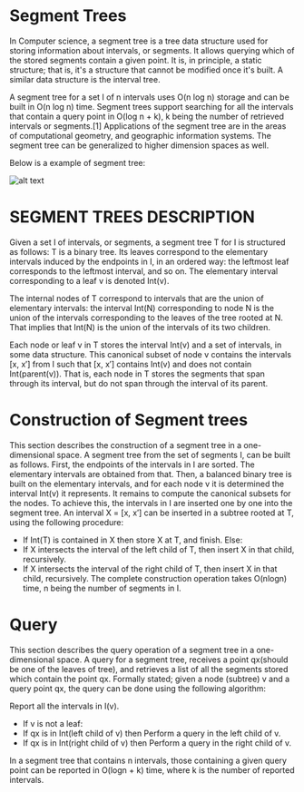 # Segment Trees
In Computer science, a segment tree is a tree data structure used for storing information about intervals, or segments. It allows querying which of the stored segments contain a given point. It is, in principle, a static structure; that is, it's a structure that cannot be modified once it's built. A similar data structure is the interval tree.

A segment tree for a set I of n intervals uses O(n log n) storage and can be built in O(n log n) time. Segment trees support searching for all the intervals that contain a query point in O(log n + k), k being the number of retrieved intervals or segments.[1]
Applications of the segment tree are in the areas of computational geometry, and geographic information systems.
The segment tree can be generalized to higher dimension spaces as well.

Below is a example of segment tree:

![alt text](http://www.geeksforgeeks.org/wp-content/uploads/segment-tree1.png)

# SEGMENT TREES DESCRIPTION
Given a set I of intervals, or segments, a segment tree T for I is structured as follows:
T is a binary tree.
Its leaves correspond to the elementary intervals induced by the endpoints in I, in an ordered way: the leftmost leaf corresponds to the leftmost interval, and so on. The elementary interval corresponding to a leaf v is denoted Int(v).

The internal nodes of T correspond to intervals that are the union of elementary intervals: the interval Int(N) corresponding to node N is the union of the intervals corresponding to the leaves of the tree rooted at N. That implies that Int(N) is the union of the intervals of its two children.

Each node or leaf v in T stores the interval Int(v) and a set of intervals, in some data structure. This canonical subset of node v contains the intervals [x, x′] from I such that [x, x′] contains Int(v) and does not contain Int(parent(v)). That is, each node in T stores the segments that span through its interval, but do not span through the interval of its parent.

# Construction of Segment trees
This section describes the construction of a segment tree in a one-dimensional space.
A segment tree from the set of segments I, can be built as follows. First, the endpoints of the intervals in I are sorted. The elementary intervals are obtained from that. Then, a balanced binary tree is built on the elementary intervals, and for each node v it is determined the interval Int(v) it represents. It remains to compute the canonical subsets for the nodes. To achieve this, the intervals in I are inserted one by one into the segment tree. An interval X = [x, x′] can be inserted in a subtree rooted at T, using the following procedure:

* If Int(T) is contained in X then store X at T, and finish.
Else:
* If X intersects the interval of the left child of T, then insert X in that child, recursively.
* If X intersects the interval of the right child of T, then insert X in that child, recursively.
The complete construction operation takes O(nlogn) time, n being the number of segments in I.

# Query
This section describes the query operation of a segment tree in a one-dimensional space.
A query for a segment tree, receives a point qx(should be one of the leaves of tree), and retrieves a list of all the segments stored which contain the point qx.
Formally stated; given a node (subtree) v and a query point qx, the query can be done using the following algorithm:

Report all the intervals in I(v).
* If v is not a leaf:
* If qx is in Int(left child of v) then
Perform a query in the left child of v.
* If qx is in Int(right child of v) then
Perform a query in the right child of v.

In a segment tree that contains n intervals, those containing a given query point can be reported in O(logn + k) time, where k is the number of reported intervals.
